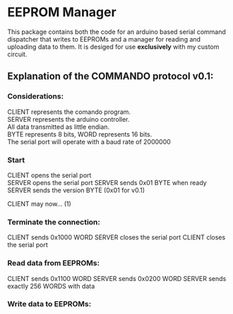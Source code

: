 # EEPROM Manager

<p style='text-align: justify;'>

This package contains both the code for an arduino based serial command dispatcher that writes to EEPROMs and a manager for reading and uploading data to them. It is desiged for use **exclusively** with my custom circuit.

</p>

<p style='text-align: justify;'>

## Explanation of the COMMANDO protocol v0.1:

### Considerations:

CLIENT represents the comando program.<br>
SERVER represents the arduino controller.<br>
All data transmitted as little endian.<br>
BYTE represents 8 bits, WORD represents 16 bits.<br>
The serial port will operate with a baud rate of 2000000<br>

### Start

CLIENT opens the serial port<br>
SERVER opens the serial port
SERVER sends 0x01 BYTE when ready<br>
SERVER sends the version BYTE (0x01 for v0.1)

CLIENT may now... (1)<br>

### Terminate the connection:<br>
CLIENT sends 0x1000 WORD
SERVER closes the serial port
CLIENT closes the serial port

### Read data from EEPROMs:<br>
CLIENT sends 0x1100 WORD
SERVER sends 0x0200 WORD
SERVER sends exactly 256 WORDS with data

### Write data to EEPROMs:<br>


 </p>
